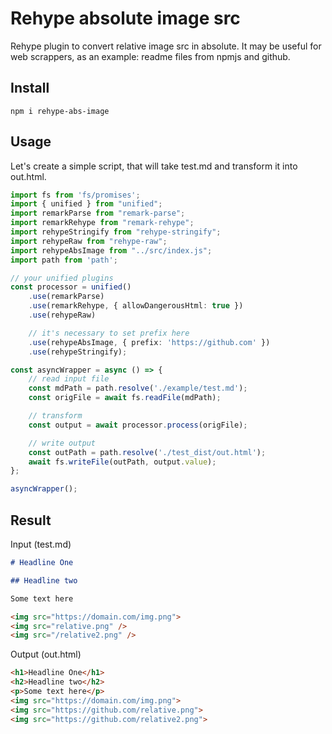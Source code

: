 # Rehype absolute image src
Rehype plugin to convert relative image src in absolute. It may be useful for web scrappers, as an example: readme files from npmjs and github.

## Install
```
npm i rehype-abs-image
```

## Usage
Let's create a simple script, that will take test.md and transform it into out.html.

``` ts
import fs from 'fs/promises';
import { unified } from "unified";
import remarkParse from "remark-parse";
import remarkRehype from "remark-rehype";
import rehypeStringify from "rehype-stringify";
import rehypeRaw from "rehype-raw";
import rehypeAbsImage from "../src/index.js";
import path from 'path';

// your unified plugins
const processor = unified()
    .use(remarkParse)
    .use(remarkRehype, { allowDangerousHtml: true })
    .use(rehypeRaw)

    // it's necessary to set prefix here
    .use(rehypeAbsImage, { prefix: 'https://github.com' })
    .use(rehypeStringify);

const asyncWrapper = async () => {
    // read input file
    const mdPath = path.resolve('./example/test.md');
    const origFile = await fs.readFile(mdPath);

    // transform
    const output = await processor.process(origFile);

    // write output
    const outPath = path.resolve('./test_dist/out.html');
    await fs.writeFile(outPath, output.value);
};

asyncWrapper();
```

## Result
Input (test.md)
``` md
# Headline One

## Headline two

Some text here

<img src="https://domain.com/img.png">
<img src="relative.png" />
<img src="/relative2.png" />
```

Output (out.html)
``` html
<h1>Headline One</h1>
<h2>Headline two</h2>
<p>Some text here</p>
<img src="https://domain.com/img.png">
<img src="https://github.com/relative.png">
<img src="https://github.com/relative2.png">
```